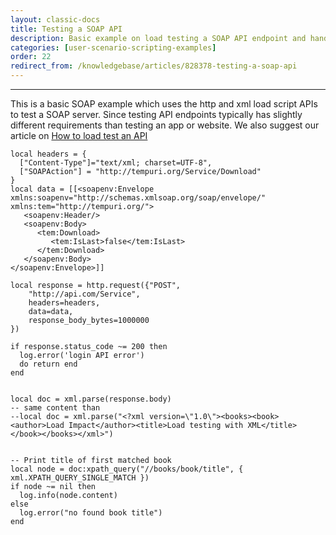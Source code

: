 ```yaml
---
layout: classic-docs
title: Testing a SOAP API
description: Basic example on load testing a SOAP API endpoint and handling the response.
categories: [user-scenario-scripting-examples]
order: 22
redirect_from: /knowledgebase/articles/828378-testing-a-soap-api
---
```


***

This is a basic SOAP example which uses the http and xml load script APIs to test a SOAP server. Since testing API endpoints typically has slightly different requirements than testing an app or website. We also suggest our article on [How to load test an API](how-to-load-test-an-api)


```
local headers = {
  ["Content-Type"]="text/xml; charset=UTF-8",
  ["SOAPAction"] = "http://tempuri.org/Service/Download"
}
local data = [[<soapenv:Envelope xmlns:soapenv="http://schemas.xmlsoap.org/soap/envelope/" xmlns:tem="http://tempuri.org/">
   <soapenv:Header/>
   <soapenv:Body>
      <tem:Download>
         <tem:IsLast>false</tem:IsLast>
      </tem:Download>
   </soapenv:Body>
</soapenv:Envelope>]]

local response = http.request({"POST",
    "http://api.com/Service",
    headers=headers,
    data=data,
    response_body_bytes=1000000
})

if response.status_code ~= 200 then
  log.error('login API error')
  do return end
end


local doc = xml.parse(response.body)
-- same content than
--local doc = xml.parse("<?xml version=\"1.0\"><books><book><author>Load Impact</author><title>Load testing with XML</title></book></books></xml>")


-- Print title of first matched book
local node = doc:xpath_query("//books/book/title", { xml.XPATH_QUERY_SINGLE_MATCH })
if node ~= nil then
  log.info(node.content)
else
  log.error("no found book title")
end

```

